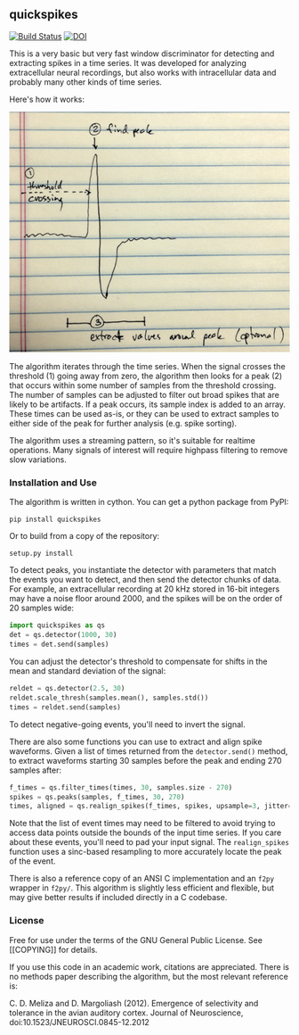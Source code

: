 
## quickspikes

[![Build Status](https://travis-ci.org/melizalab/quickspikes.png?branch=master)](https://travis-ci.org/melizalab/quickspikes)
[![DOI](https://zenodo.org/badge/DOI/10.5281/zenodo.1246810.svg)](https://doi.org/10.5281/zenodo.1246810)

This is a very basic but very fast window discriminator for detecting and
extracting spikes in a time series. It was developed for analyzing extracellular
neural recordings, but also works with intracellular data and probably many
other kinds of time series.

Here's how it works:

![detection diagram](algorithm.png)

The algorithm iterates through the time series. When the signal crosses the threshold (1) going away from zero, the algorithm then looks for a peak (2) that occurs within some number of samples from the threshold crossing. The number of samples can be adjusted to filter out broad spikes that are likely to be artifacts. If a peak occurs, its sample index is added to an array. These times can be used as-is, or they can be used to extract samples to either side of the peak for further analysis (e.g. spike sorting).

The algorithm uses a streaming pattern, so it's suitable for realtime operations. Many signals of interest will require highpass filtering to remove slow variations.

### Installation and Use

The algorithm is written in cython. You can get a python package from PyPI:

    pip install quickspikes

Or to build from a copy of the repository:

    setup.py install

To detect peaks, you instantiate the detector with parameters that match the events you want to detect, and then send the detector chunks of data. For example, an extracellular recording at 20 kHz stored in 16-bit integers may have a noise floor around 2000, and the spikes will be on the order of 20 samples wide:

```python
import quickspikes as qs
det = qs.detector(1000, 30)
times = det.send(samples)
```

You can adjust the detector's threshold to compensate for shifts in the mean and standard deviation of the signal:

```python
reldet = qs.detector(2.5, 30)
reldet.scale_thresh(samples.mean(), samples.std())
times = reldet.send(samples)
```

To detect negative-going events, you'll need to invert the signal.

There are also some functions you can use to extract and align spike waveforms. Given a list of times returned from the `detector.send()` method, to extract waveforms starting 30 samples before the peak and ending 270 samples after:

```python
f_times = qs.filter_times(times, 30, samples.size - 270)
spikes = qs.peaks(samples, f_times, 30, 270)
times, aligned = qs.realign_spikes(f_times, spikes, upsample=3, jitter=4)
```

Note that the list of event times may need to be filtered to avoid trying to access data points outside the bounds of the input time series. If you care about these events, you'll need to pad your input signal. The `realign_spikes` function uses a sinc-based resampling to more accurately locate the peak of the event.

There is also a reference copy of an ANSI C implementation and an `f2py` wrapper in `f2py/`. This algorithm is slightly less efficient and flexible, but may give better results if included directly in a C codebase.

### License

Free for use under the terms of the GNU General Public License. See [[COPYING]]
for details.

If you use this code in an academic work, citations are appreciated. There is no methods paper describing the algorithm, but the most relevant reference is:

C. D. Meliza and D. Margoliash (2012). Emergence of selectivity and tolerance in the avian auditory cortex. Journal of Neuroscience, doi:10.1523/JNEUROSCI.0845-12.2012
